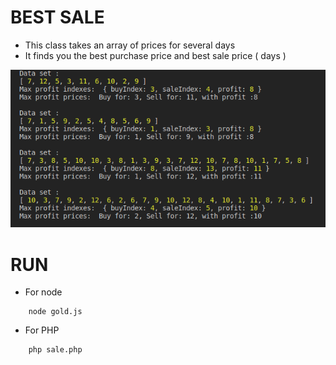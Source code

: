 BEST SALE
=====================
 * This class takes an array of prices for several days
 * It finds you the best purchase price and best sale price ( days )
 
 ![Screenshot](https://raw.githubusercontent.com/iloveyii/gold/master/screenshot.png) 
 
 RUN
 ====================
 * For node
```
    node gold.js 
```

 * For PHP
```
    php sale.php
```
